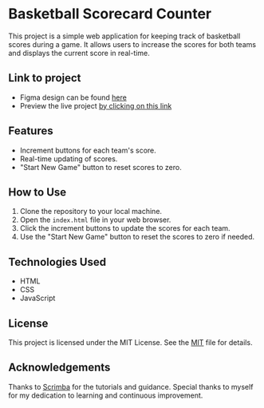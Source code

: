 # Basketball Scorecard Counter

This project is a simple web application for keeping track of basketball scores during a game. It allows users to increase the scores for both teams and displays the current score in real-time. 

## Link to project

- Figma design can be found [here](https://www.figma.com/file/0baEWmLOnaf4TjSfVKtstw/Basketball-Scoreboard?type=design&node-id=0%3A1&mode=design&t=KaMef0tT1zgphl1T-1)
- Preview the live project [by clicking on this link](https://blessingojediran.github.io/Basketball-Scoreboard/)

## Features

- Increment buttons for each team's score.
- Real-time updating of scores.
- "Start New Game" button to reset scores to zero.

## How to Use

1. Clone the repository to your local machine.
2. Open the `index.html` file in your web browser.
3. Click the increment buttons to update the scores for each team.
4. Use the "Start New Game" button to reset the scores to zero if needed.

## Technologies Used

- HTML
- CSS
- JavaScript

## License

This project is licensed under the MIT License. See the [MIT](https://github.com/BlessingOjediran/Basketball-Scoreboard/blob/e832e47de8e26c39ba370a46a500006c4f84a9e3/LICENSE) file for details.

## Acknowledgements

Thanks to [Scrimba](https://scrimba.com) for the tutorials and guidance.
Special thanks to myself for my dedication to learning and continuous improvement.
